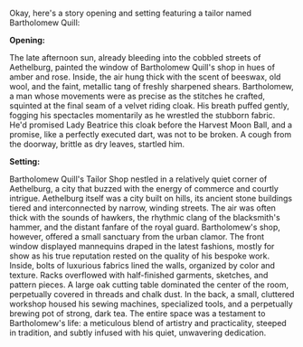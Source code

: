 Okay, here's a story opening and setting featuring a tailor named Bartholomew Quill:

**Opening:**

The late afternoon sun, already bleeding into the cobbled streets of Aethelburg, painted the window of Bartholomew Quill's shop in hues of amber and rose. Inside, the air hung thick with the scent of beeswax, old wool, and the faint, metallic tang of freshly sharpened shears. Bartholomew, a man whose movements were as precise as the stitches he crafted, squinted at the final seam of a velvet riding cloak. His breath puffed gently, fogging his spectacles momentarily as he wrestled the stubborn fabric. He'd promised Lady Beatrice this cloak before the Harvest Moon Ball, and a promise, like a perfectly executed dart, was not to be broken. A cough from the doorway, brittle as dry leaves, startled him.

**Setting:**

Bartholomew Quill's Tailor Shop nestled in a relatively quiet corner of Aethelburg, a city that buzzed with the energy of commerce and courtly intrigue. Aethelburg itself was a city built on hills, its ancient stone buildings tiered and interconnected by narrow, winding streets. The air was often thick with the sounds of hawkers, the rhythmic clang of the blacksmith's hammer, and the distant fanfare of the royal guard. Bartholomew's shop, however, offered a small sanctuary from the urban clamor. The front window displayed mannequins draped in the latest fashions, mostly for show as his true reputation rested on the quality of his bespoke work. Inside, bolts of luxurious fabrics lined the walls, organized by color and texture. Racks overflowed with half-finished garments, sketches, and pattern pieces. A large oak cutting table dominated the center of the room, perpetually covered in threads and chalk dust. In the back, a small, cluttered workshop housed his sewing machines, specialized tools, and a perpetually brewing pot of strong, dark tea. The entire space was a testament to Bartholomew's life: a meticulous blend of artistry and practicality, steeped in tradition, and subtly infused with his quiet, unwavering dedication.
